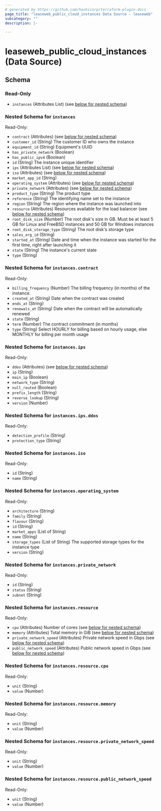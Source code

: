 ```yaml
---
# generated by https://github.com/hashicorp/terraform-plugin-docs
page_title: "leaseweb_public_cloud_instances Data Source - leaseweb"
subcategory: ""
description: |-
  
---
```


# leaseweb_public_cloud_instances (Data Source)





<!-- schema generated by tfplugindocs -->
## Schema

### Read-Only

- `instances` (Attributes List) (see [below for nested schema](#nestedatt--instances))

<a id="nestedatt--instances"></a>
### Nested Schema for `instances`

Read-Only:

- `contract` (Attributes) (see [below for nested schema](#nestedatt--instances--contract))
- `customer_id` (String) The customer ID who owns the instance
- `equipment_id` (String) Equipment's UUID
- `has_private_network` (Boolean)
- `has_public_ipv4` (Boolean)
- `id` (String) The instance unique identifier
- `ips` (Attributes List) (see [below for nested schema](#nestedatt--instances--ips))
- `iso` (Attributes) (see [below for nested schema](#nestedatt--instances--iso))
- `market_app_id` (String)
- `operating_system` (Attributes) (see [below for nested schema](#nestedatt--instances--operating_system))
- `private_network` (Attributes) (see [below for nested schema](#nestedatt--instances--private_network))
- `product_type` (String) The product type
- `reference` (String) The identifying name set to the instance
- `region` (String) The region where the instance was launched into
- `resource` (Attributes) Resources available for the load balancer (see [below for nested schema](#nestedatt--instances--resource))
- `root_disk_size` (Number) The root disk's size in GB. Must be at least 5 GB for Linux and FreeBSD instances and 50 GB for Windows instances
- `root_disk_storage_type` (String) The root disk's storage type
- `sales_org_id` (String)
- `started_at` (String) Date and time when the instance was started for the first time, right after launching it
- `state` (String) The instance's current state
- `type` (String)

<a id="nestedatt--instances--contract"></a>
### Nested Schema for `instances.contract`

Read-Only:

- `billing_frequency` (Number) The billing frequency (in months) of the instance.
- `created_at` (String) Date when the contract was created
- `ends_at` (String)
- `renewals_at` (String) Date when the contract will be automatically renewed
- `state` (String)
- `term` (Number) The contract commitment (in months)
- `type` (String) Select HOURLY for billing based on hourly usage, else MONTHLY for billing per month usage


<a id="nestedatt--instances--ips"></a>
### Nested Schema for `instances.ips`

Read-Only:

- `ddos` (Attributes) (see [below for nested schema](#nestedatt--instances--ips--ddos))
- `ip` (String)
- `main_ip` (Boolean)
- `network_type` (String)
- `null_routed` (Boolean)
- `prefix_length` (String)
- `reverse_lookup` (String)
- `version` (Number)

<a id="nestedatt--instances--ips--ddos"></a>
### Nested Schema for `instances.ips.ddos`

Read-Only:

- `detection_profile` (String)
- `protection_type` (String)



<a id="nestedatt--instances--iso"></a>
### Nested Schema for `instances.iso`

Read-Only:

- `id` (String)
- `name` (String)


<a id="nestedatt--instances--operating_system"></a>
### Nested Schema for `instances.operating_system`

Read-Only:

- `architecture` (String)
- `family` (String)
- `flavour` (String)
- `id` (String)
- `market_apps` (List of String)
- `name` (String)
- `storage_types` (List of String) The supported storage types for the instance type
- `version` (String)


<a id="nestedatt--instances--private_network"></a>
### Nested Schema for `instances.private_network`

Read-Only:

- `id` (String)
- `status` (String)
- `subnet` (String)


<a id="nestedatt--instances--resource"></a>
### Nested Schema for `instances.resource`

Read-Only:

- `cpu` (Attributes) Number of cores (see [below for nested schema](#nestedatt--instances--resource--cpu))
- `memory` (Attributes) Total memory in GiB (see [below for nested schema](#nestedatt--instances--resource--memory))
- `private_network_speed` (Attributes) Private network speed in Gbps (see [below for nested schema](#nestedatt--instances--resource--private_network_speed))
- `public_network_speed` (Attributes) Public network speed in Gbps (see [below for nested schema](#nestedatt--instances--resource--public_network_speed))

<a id="nestedatt--instances--resource--cpu"></a>
### Nested Schema for `instances.resource.cpu`

Read-Only:

- `unit` (String)
- `value` (Number)


<a id="nestedatt--instances--resource--memory"></a>
### Nested Schema for `instances.resource.memory`

Read-Only:

- `unit` (String)
- `value` (Number)


<a id="nestedatt--instances--resource--private_network_speed"></a>
### Nested Schema for `instances.resource.private_network_speed`

Read-Only:

- `unit` (String)
- `value` (Number)


<a id="nestedatt--instances--resource--public_network_speed"></a>
### Nested Schema for `instances.resource.public_network_speed`

Read-Only:

- `unit` (String)
- `value` (Number)
